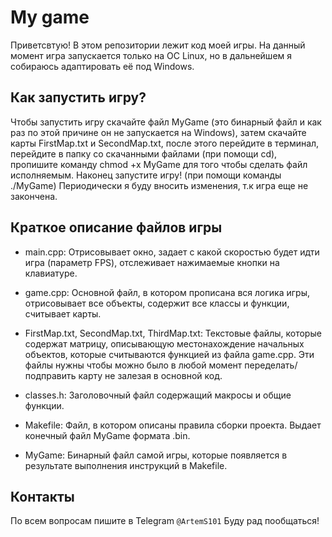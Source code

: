 # My game
Приветсвтую!
В этом репозитории лежит код моей игры.
На данный момент игра запускается только на ОС Linux, но в дальнейшем я собираюсь адаптировать её под Windows.

## Как запустить игру?
Чтобы запустить игру скачайте файл MyGame (это бинарный файл и как раз по этой причине он не запускается на Windows),
затем скачайте карты FirstMap.txt и SecondMap.txt, после этого перейдите в терминал,
перейдите в папку со скачанными файлами (при помощи cd), пропишите команду chmod +x MyGame для того чтобы сделать файл исполняемым.
Наконец запустите игру! (при помощи команды ./MyGame)
Периодически я буду вносить изменения, т.к игра еще не закончена.

## Краткое описание файлов игры
* main.cpp:
Отрисовывает окно, задает с какой скоростью будет идти игра (параметр FPS), отслеживает нажимаемые кнопки на клавиатуре.

* game.cpp:
Основной файл, в котором прописана вся логика игры, отрисовывает все объекты, содержит все классы и функции, считывает карты.

* FirstMap.txt, SecondMap.txt, ThirdMap.txt:
Текстовые файлы, которые содержат матрицу, описывающую местонахождение начальных объектов,
которые считываются функцией из файла game.cpp.
Эти файлы нужны чтобы можно было в любой момент переделать/подправить карту не залезая в основной код.

* classes.h:
Заголовочный файл содержащий макросы и общие функции.

* Makefile:
Файл, в котором описаны правила сборки проекта.
Выдает конечный файл MyGame формата .bin.

* MyGame:
Бинарный файл самой игры, которые появляется в результате выполнения инструкций в Makefile.

## Контакты
По всем вопросам пишите в Telegram
`@ArtemS101`
Буду рад пообщаться!
